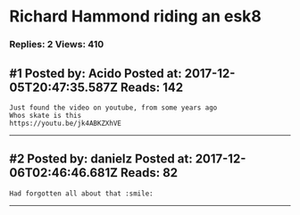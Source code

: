 # Richard Hammond riding an esk8

### Replies: 2 Views: 410

## \#1 Posted by: Acido Posted at: 2017-12-05T20:47:35.587Z Reads: 142

```
Just found the video on youtube, from some years ago 
Whos skate is this
https://youtu.be/jk4ABKZXhVE
```

---
## \#2 Posted by: danielz Posted at: 2017-12-06T02:46:46.681Z Reads: 82

```
Had forgotten all about that :smile:
```

---
